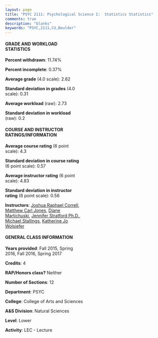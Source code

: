 ```yaml
---
layout: page
title: "PSYC 2111: Psychological Science I:  Statistics Statistics"
comments: true
description: "blanks"
keywords: "PSYC,2111,CU,Boulder"
---
```

<head>
<script src="https://ajax.googleapis.com/ajax/libs/jquery/2.1.3/jquery.min.js"></script>
<script src="https://dl.dropboxusercontent.com/s/pc42nxpaw1ea4o9/highcharts.js?dl=0"></script>
<!-- <script src="../assets/js/highcharts.js"></script> -->
<style type="text/css">@font-face {
	font-family: "Bebas Neue";
	src: url(https://www.filehosting.org/file/details/544349/BebasNeue Regular.otf) format("opentype");
	}
	h1.Bebas { 
		font-family: "Bebas Neue", Verdana, Tahoma;
	}
</style>
</head>
<body>
	<div id="container" style="float: right; width: 45%; height: 88%; margin-left: 2.5%; margin-right: 2.5%;"></div>
	<script language="JavaScript">
		$(document).ready(function() {
		var chart = {type: 'column'};
		var title = {text: 'Grade Distribution'};
		var xAxis = {categories: ['A','B','C','D','F'],crosshair: true};
		var yAxis = {min: 0,title: {text: 'Percentage'}};
		var tooltip = {headerFormat: '<center><b><span style="font-size:20px">{point.key}</span></b></center>',
		               pointFormat: '<td style="padding:0"><b>{point.y:.1f}%</b></td>',
		               footerFormat: '</table>',shared: true,useHTML: true};
		var plotOptions = {column: {pointPadding: 0.0,borderWidth: 0}};  
		var credits = {enabled: false};var series= [{name: 'Percent',data: [27.2,32.07,25.26,8.57,6.91,]}];
		var json = {};
		json.chart = chart;
		json.title = title;
		json.tooltip = tooltip;
		json.xAxis = xAxis;
		json.yAxis = yAxis;  
		json.series = series;
		json.plotOptions = plotOptions;  
		json.credits = credits;
		$('#container').highcharts(json);
	});
	</script>
</body>
			   
#### GRADE AND WORKLOAD STATISTICS

**Percent withdrawn**: 11.74%

**Percent incomplete**: 0.37%

**Average grade** (4.0 scale): 2.62

**Standard deviation in grades** (4.0 scale): 0.31

**Average workload** (raw): 2.73

**Standard deviation in workload** (raw): 0.2

#### COURSE AND INSTRUCTOR RATINGS/INFORMATION

**Average course rating** (6 point scale): 4.3

**Standard deviation in course rating** (6 point scale): 0.57

**Average instructor rating** (6 point scale): 4.83

**Standard deviation in instructor rating** (6 point scale): 0.56

**Instructors**: <a href='../../instructors/Joshua_Raphael_Correll'>Joshua Raphael Correll</a>, <a href='../../instructors/Matthew_Carl_Jones'>Matthew Carl Jones</a>, <a href='../../instructors/Diane_Martichuski'>Diane Martichuski</a>, <a href='../../instructors/Jennifer_Stratford_Ph.D.'>Jennifer Stratford Ph.D.</a>, <a href='../../instructors/Michael_Stallings'>Michael Stallings</a>, <a href='../../instructors/Katherine_Jo_Wolsiefer'>Katherine Jo Wolsiefer</a>

#### GENERAL CLASS INFORMATION

**Years provided**: Fall 2015, Spring 2016, Fall 2016, Spring 2017

**Credits**: 4

**RAP/Honors class?** Neither

**Number of Sections**: 12

**Department**: PSYC

**College**: College of Arts and Sciences

**A&S Division**: Natural Sciences

**Level**: Lower

**Activity**: LEC - Lecture

